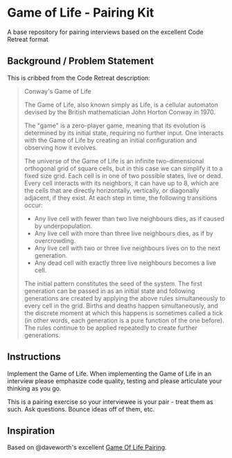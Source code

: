 # Game of Life - Pairing Kit

A base repository for pairing interviews based on the excellent Code Retreat format

## Background / Problem Statement

This is cribbed from the Code Retreat description:

> Conway's Game of Life
>
> The Game of Life, also known simply as Life, is a cellular automaton devised
> by the British mathematician John Horton Conway in 1970.
>
> The "game" is a zero-player game, meaning that its evolution is determined by
> its initial state, requiring no further input. One interacts with the Game of
> Life by creating an initial configuration and observing how it evolves.
>
> The universe of the Game of Life is an infinite two-dimensional orthogonal
> grid of square cells, but in this case we can simplify it to a fixed size
> grid. Each cell is in one of two possible states, live or dead. Every cell
> interacts with its neighbors, it can have up to 8, which are the cells that
> are directly horizontally, vertically, or diagonally adjacent, if they exist.
> At each step in time, the following transitions occur:
>
> * Any live cell with fewer than two live neighbours dies, as if caused by underpopulation.
> * Any live cell with more than three live neighbours dies, as if by overcrowding.
> * Any live cell with two or three live neighbours lives on to the next generation.
> * Any dead cell with exactly three live neighbours becomes a live cell.
>
> The initial pattern constitutes the seed of the system. The first generation
> can be passed in as an initial state and following generations are created by
> applying the above rules simultaneously to every cell in the grid. Births and
> deaths happen simultaneously, and the discrete moment at which this happens is
> sometimes called a tick (in other words, each generation is a pure function of
> the one before). The rules continue to be applied repeatedly to create further
> generations.

## Instructions

Implement the Game of Life. When implementing the Game of Life in an interview
please emphasize code quality, testing and please articulate your thinking as
you go.

This is a pairing exercise so your interviewee is your pair - treat them as
such.  Ask questions.  Bounce ideas off of them, etc.

## Inspiration

Based on @daveworth's excellent [Game Of Life Pairing](https://github.com/daveworth/game_of_life_pairing).